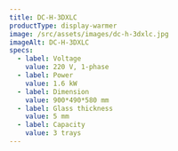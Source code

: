 ```yaml
---
title: DC-H-3DXLC
productType: display-warmer
image: /src/assets/images/dc-h-3dxlc.jpg
imageAlt: DC-H-3DXLC
specs:
  - label: Voltage
    value: 220 V, 1-phase
  - label: Power
    value: 1.6 kW
  - label: Dimension
    value: 900*490*580 mm
  - label: Glass thickness
    value: 5 mm
  - label: Capacity
    value: 3 trays
---
```

